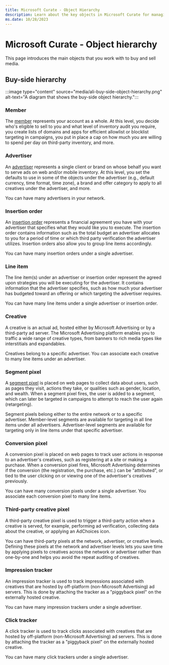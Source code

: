 ```yaml
---
title: Microsoft Curate - Object Hierarchy
description: Learn about the key objects in Microsoft Curate for managing media buys and sales, including members, advertisers, and creatives.
ms.date: 10/28/2023
---
```


# Microsoft Curate - Object hierarchy

This page introduces the main objects that you work with to buy and sell media.

## Buy-side hierarchy

:::image type="content" source="media/ali-buy-side-object-hierarchy.png" alt-text="A diagram that shows the buy-side object hierarchy.":::

### Member

The [member](../monetize/network-guide.md) represents your account as a whole. At this level, you decide who's eligible to sell to you and what level of inventory audit you require, you create lists of domains and apps for efficient allowlist or blocklist targeting in campaigns, you put in place a cap on how much you are willing to spend per day on third-party inventory, and more.

### Advertiser

An [advertiser](working-with-advertisers.md) represents a single client or brand on whose behalf you want to serve ads on web and/or mobile inventory. At this level, you set the defaults to use in some of the objects under the advertiser (e.g., default currency, time format, time zone), a brand and offer category to apply to all creatives under the advertiser, and more.

You can have many advertisers in your network.

### Insertion order

An [insertion order](working-with-insertion-orders.md) represents a financial agreement you have with your advertiser that specifies what they would like you to execute. The insertion order contains information such as the total budget an advertiser allocates to you for a period of time or which third party verification the advertiser utilizes. Insertion orders also allow you to group line items accordingly.

You can have many insertion orders under a single advertiser.

### Line item

The line item(s) under an advertiser or insertion order represent the agreed upon strategies you will be executing for the advertiser. It contains information that the advertiser specifies, such as how much your advertiser has budgeted toward an offering or which targeting the advertiser requires.

You can have many line items under a single advertiser or insertion order.

### Creative

A creative is an actual ad, hosted either by Microsoft Advertising or by a third-party ad server. The Microsoft Advertising platform enables you to traffic a wide range of creative types, from banners to rich media types like interstitials and expandables.

Creatives belong to a specific advertiser. You can associate each creative to many line items under an advertiser.

### Segment pixel

A [segment pixel](working-with-segments.md) is placed on web pages to collect data about users, such as pages they visit, actions they take, or qualities such as gender, location, and wealth. When a segment pixel fires, the user is added to a segment, which can later be targeted in campaigns to attempt to reach the user again (retargeting).

Segment pixels belong either to the entire network or to a specific advertiser. Member-level segments are available for targeting in all line items under all advertisers. Advertiser-level segments are available for targeting only in line items under that specific advertiser.

### Conversion pixel

A conversion pixel is placed on web pages to track user actions in response to an advertiser's creatives, such as registering at a site or making a purchase. When a conversion pixel fires, Microsoft Advertising determines if the conversion (the registration, the purchase, etc.) can be "attributed", or tied to the user clicking on or viewing one of the advertiser's creatives previously.

You can have many conversion pixels under a single advertiser. You associate each conversion pixel to many line items.

### Third-party creative pixel

A third-party creative pixel is used to trigger a third-party action when a creative is served, for example, performing ad verification, collecting data about the creative, or applying an AdChoices icon.

You can have third-party pixels at the network, advertiser, or creative levels. Defining these pixels at the network and advertiser levels lets you save time by applying pixels to creatives across the network or advertiser rather than one-by-one and helps you avoid the repeat auditing of creatives.

### Impression tracker

An impression tracker is used to track impressions associated with creatives that are hosted by off-platform (non-Microsoft Advertising) ad servers. This is done by attaching the tracker as a "piggyback pixel" on the externally hosted creative.

You can have many impression trackers under a single advertiser.

### Click tracker

A click tracker is used to track clicks associated with creatives that are hosted by off-platform (non-Microsoft Advertising) ad servers. This is done by attaching the tracker as a "piggyback pixel" on the externally hosted creative.

You can have many click trackers under a single advertiser.
